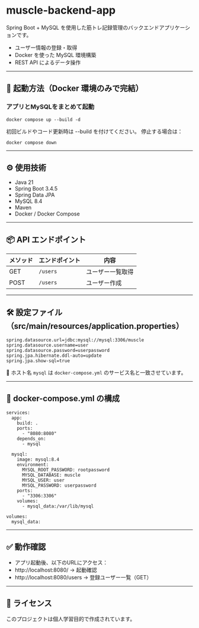 # muscle-backend-app

Spring Boot + MySQL を使用した筋トレ記録管理のバックエンドアプリケーションです。

- ユーザー情報の登録・取得
- Docker を使った MySQL 環境構築
- REST API によるデータ操作

---

## 🚀 起動方法（Docker 環境のみで完結）

### アプリとMySQLをまとめて起動

```
docker compose up --build -d
```
初回ビルドやコード更新時は --build を付けてください。
停止する場合は：

```
docker compose down
```

---

## ⚙️ 使用技術

- Java 21
- Spring Boot 3.4.5
- Spring Data JPA
- MySQL 8.4
- Maven
- Docker / Docker Compose

---

## 📦 API エンドポイント

| メソッド | エンドポイント  | 内容       |
|------|----------|----------|
| GET  | `/users` | ユーザー一覧取得 |
| POST | `/users` | ユーザー作成   |

---

## 🛠 設定ファイル（src/main/resources/application.properties）

```
spring.datasource.url=jdbc:mysql://mysql:3306/muscle
spring.datasource.username=user
spring.datasource.password=userpassword
spring.jpa.hibernate.ddl-auto=update
spring.jpa.show-sql=true
```

📌 ホスト名 `mysql` は `docker-compose.yml` のサービス名と一致させています。



---

## 🐳 docker-compose.yml の構成
```
services:
  app:
    build: .
    ports:
      - "8080:8080"
    depends_on:
      - mysql

  mysql:
    image: mysql:8.4
    environment:
      MYSQL_ROOT_PASSWORD: rootpassword
      MYSQL_DATABASE: muscle
      MYSQL_USER: user
      MYSQL_PASSWORD: userpassword
    ports:
      - "3306:3306"
    volumes:
      - mysql_data:/var/lib/mysql

volumes:
  mysql_data:
```
---

## ✅ 動作確認

- アプリ起動後、以下のURLにアクセス：
- http://localhost:8080/ → 起動確認
- http://localhost:8080/users → 登録ユーザー一覧（GET）


---

## 📘 ライセンス

このプロジェクトは個人学習目的で作成されています。
